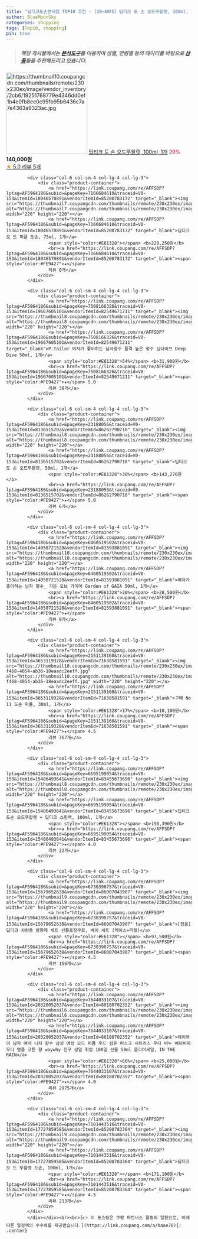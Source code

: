 ```yaml
---
title: "딥디크도손면세점 TOP10 추천 - [30~60대] 딥티크 도 손 오드뚜왈렛, 100ml, 1개"
author: BlueMoonSky
categories: shopping
tags: [Top10, shopping]
pin: true
---
```


> ##### 해당 게시물에서는 [**분석도구**](https://itemscout.io/)를 이용하여 **성별**, **연령별** 등의 데이터를 바탕으로 [**상품**](https://link.coupang.com/a/baae76)들을 추천해드리고 있습니다.
<div class="container"><div class="row">
            <div class="col-6 col-sm-4 col-lg-4 col-lg-3">
                <div class="product-container">
                    <a href="https://link.coupang.com/re/AFFSDP?lptag=AF5964186&subid=&pageKey=23188056&traceid=V0-153&itemId=90182177&vendorItemId=86150213458" target="_blank"><img src="https://thumbnail10.coupangcdn.com/thumbnails/remote/230x230ex/image/vendor_inventory/2cb6/19251768779e4346dd0ef1b4e0fb8ee0c95fb95b6436c7a7e4363a9323ac.jpg" alt="https://thumbnail10.coupangcdn.com/thumbnails/remote/230x230ex/image/vendor_inventory/2cb6/19251768779e4346dd0ef1b4e0fb8ee0c95fb95b6436c7a7e4363a9323ac.jpg" width="220" height="220"></a>
                    <a href="https://link.coupang.com/re/AFFSDP?lptag=AF5964186&subid=&pageKey=23188056&traceid=V0-153&itemId=90182177&vendorItemId=86150213458" target="_blank">딥티크 도 손 오드뚜왈렛, 100ml, 1개</a>
                    <span style="color:#E61328">29%</span> <b>140,000원</b>
                    <br><a href="https://link.coupang.com/re/AFFSDP?lptag=AF5964186&subid=&pageKey=23188056&traceid=V0-153&itemId=90182177&vendorItemId=86150213458" target="_blank"><span style="color:#FE9427">★</span> 5.0
                    리뷰 5개</a>
                </div>
            </div>
            
            <div class="col-6 col-sm-4 col-lg-4 col-lg-3">
                <div class="product-container">
                    <a href="https://link.coupang.com/re/AFFSDP?lptag=AF5964186&subid=&pageKey=7166684610&traceid=V0-153&itemId=18046570891&vendorItemId=85200783172" target="_blank"><img src="https://thumbnail7.coupangcdn.com/thumbnails/remote/230x230ex/image/vendor_inventory/ed7b/2fe035e463fa63763aee0da96f6a10cb310333fc305e066f57505bf34a5d.jpg" alt="https://thumbnail7.coupangcdn.com/thumbnails/remote/230x230ex/image/vendor_inventory/ed7b/2fe035e463fa63763aee0da96f6a10cb310333fc305e066f57505bf34a5d.jpg" width="220" height="220"></a>
                    <a href="https://link.coupang.com/re/AFFSDP?lptag=AF5964186&subid=&pageKey=7166684610&traceid=V0-153&itemId=18046570891&vendorItemId=85200783172" target="_blank">딥디크 오 드 퍼퓸 도손, 75ml, 1개</a>
                    <span style="color:#E61328"></span> <b>220,250원</b>
                    <br><a href="https://link.coupang.com/re/AFFSDP?lptag=AF5964186&subid=&pageKey=7166684610&traceid=V0-153&itemId=18046570891&vendorItemId=85200783172" target="_blank"><span style="color:#FE9427">★</span> 
                    리뷰 0개</a>
                </div>
            </div>
            
            <div class="col-6 col-sm-4 col-lg-4 col-lg-3">
                <div class="product-container">
                    <a href="https://link.coupang.com/re/AFFSDP?lptag=AF5964186&subid=&pageKey=7508166326&traceid=V0-153&itemId=19667605101&vendorItemId=82549671211" target="_blank"><img src="https://thumbnail8.coupangcdn.com/thumbnails/remote/230x230ex/image/vendor_inventory/8af8/51e169a229f7adc6607dcfbd75e23aa62618d79ada97883bf76a14ff45dc.jpg" alt="https://thumbnail8.coupangcdn.com/thumbnails/remote/230x230ex/image/vendor_inventory/8af8/51e169a229f7adc6607dcfbd75e23aa62618d79ada97883bf76a14ff45dc.jpg" width="220" height="220"></a>
                    <a href="https://link.coupang.com/re/AFFSDP?lptag=AF5964186&subid=&pageKey=7508166326&traceid=V0-153&itemId=19667605101&vendorItemId=82549671211" target="_blank">P.Tailor 여자가 좋아하는 남자향수 품격 높은 향수 딥다이브 Deep Dive 50ml, 1개</a>
                    <span style="color:#E61328">54%</span> <b>31,900원</b>
                    <br><a href="https://link.coupang.com/re/AFFSDP?lptag=AF5964186&subid=&pageKey=7508166326&traceid=V0-153&itemId=19667605101&vendorItemId=82549671211" target="_blank"><span style="color:#FE9427">★</span> 5.0
                    리뷰 38개</a>
                </div>
            </div>
            
            <div class="col-6 col-sm-4 col-lg-4 col-lg-3">
                <div class="product-container">
                    <a href="https://link.coupang.com/re/AFFSDP?lptag=AF5964186&subid=&pageKey=23188056&traceid=V0-153&itemId=8136515702&vendorItemId=86262790718" target="_blank"><img src="https://thumbnail8.coupangcdn.com/thumbnails/remote/230x230ex/image/vendor_inventory/faf8/8f14162e2690cbd021304591eddab25fcd32630e0578c0176c9fe63e93a0.jpg" alt="https://thumbnail8.coupangcdn.com/thumbnails/remote/230x230ex/image/vendor_inventory/faf8/8f14162e2690cbd021304591eddab25fcd32630e0578c0176c9fe63e93a0.jpg" width="220" height="220"></a>
                    <a href="https://link.coupang.com/re/AFFSDP?lptag=AF5964186&subid=&pageKey=23188056&traceid=V0-153&itemId=8136515702&vendorItemId=86262790718" target="_blank">딥티크 도 손 오드뚜왈렛, 50ml, 1개</a>
                    <span style="color:#E61328">30%</span> <b>143,270원</b>
                    <br><a href="https://link.coupang.com/re/AFFSDP?lptag=AF5964186&subid=&pageKey=23188056&traceid=V0-153&itemId=8136515702&vendorItemId=86262790718" target="_blank"><span style="color:#FE9427">★</span> 5.0
                    리뷰 6개</a>
                </div>
            </div>
            
            <div class="col-6 col-sm-4 col-lg-4 col-lg-3">
                <div class="product-container">
                    <a href="https://link.coupang.com/re/AFFSDP?lptag=AF5964186&subid=&pageKey=6460519502&traceid=V0-153&itemId=14058721528&vendorItemId=81593881091" target="_blank"><img src="https://thumbnail10.coupangcdn.com/thumbnails/remote/230x230ex/image/vendor_inventory/ef65/5970ed445417442a10281bbc2ae36cc74daa75701a5a879852e855a04015.jpg" alt="https://thumbnail10.coupangcdn.com/thumbnails/remote/230x230ex/image/vendor_inventory/ef65/5970ed445417442a10281bbc2ae36cc74daa75701a5a879852e855a04015.jpg" width="220" height="220"></a>
                    <a href="https://link.coupang.com/re/AFFSDP?lptag=AF5964186&subid=&pageKey=6460519502&traceid=V0-153&itemId=14058721528&vendorItemId=81593881091" target="_blank">여자가 좋아하는 남자 향수_ 가든 오브 가이아 Garden of GAIA 50ml, 1개</a>
                    <span style="color:#E61328">20%</span> <b>28,500원</b>
                    <br><a href="https://link.coupang.com/re/AFFSDP?lptag=AF5964186&subid=&pageKey=6460519502&traceid=V0-153&itemId=14058721528&vendorItemId=81593881091" target="_blank"><span style="color:#FE9427">★</span> 
                    리뷰 0개</a>
                </div>
            </div>
            
            <div class="col-6 col-sm-4 col-lg-4 col-lg-3">
                <div class="product-container">
                    <a href="https://link.coupang.com/re/AFFSDP?lptag=AF5964186&subid=&pageKey=2151139160&traceid=V0-153&itemId=3653119328&vendorItemId=71638581591" target="_blank"><img src="https://thumbnail10.coupangcdn.com/thumbnails/remote/230x230ex/image/retail/images/2020/09/22/9/2/60d1f8a5-f468-4054-ab36-18eaadc2eeff.jpg" alt="https://thumbnail10.coupangcdn.com/thumbnails/remote/230x230ex/image/retail/images/2020/09/22/9/2/60d1f8a5-f468-4054-ab36-18eaadc2eeff.jpg" width="220" height="220"></a>
                    <a href="https://link.coupang.com/re/AFFSDP?lptag=AF5964186&subid=&pageKey=2151139160&traceid=V0-153&itemId=3653119328&vendorItemId=71638581591" target="_blank">구떼 No 11 도손 퍼퓸, 30ml, 1개</a>
                    <span style="color:#E61328">17%</span> <b>10,100원</b>
                    <br><a href="https://link.coupang.com/re/AFFSDP?lptag=AF5964186&subid=&pageKey=2151139160&traceid=V0-153&itemId=3653119328&vendorItemId=71638581591" target="_blank"><span style="color:#FE9427">★</span> 4.5
                    리뷰 767개</a>
                </div>
            </div>
            
            <div class="col-6 col-sm-4 col-lg-4 col-lg-3">
                <div class="product-container">
                    <a href="https://link.coupang.com/re/AFFSDP?lptag=AF5964186&subid=&pageKey=6695199054&traceid=V0-153&itemId=15486493641&vendorItemId=83455673696" target="_blank"><img src="https://thumbnail8.coupangcdn.com/thumbnails/remote/230x230ex/image/vendor_inventory/1045/75af16c273e8a9fe60e153d6ff7316ab3d48e0ce0828e8d3214686bfa3f2.png" alt="https://thumbnail8.coupangcdn.com/thumbnails/remote/230x230ex/image/vendor_inventory/1045/75af16c273e8a9fe60e153d6ff7316ab3d48e0ce0828e8d3214686bfa3f2.png" width="220" height="220"></a>
                    <a href="https://link.coupang.com/re/AFFSDP?lptag=AF5964186&subid=&pageKey=6695199054&traceid=V0-153&itemId=15486493641&vendorItemId=83455673696" target="_blank">딥티크 도손 오드뚜왈렛 + 딥디크 쇼핑백, 100ml, 1개</a>
                    <span style="color:#E61328"></span> <b>198,390원</b>
                    <br><a href="https://link.coupang.com/re/AFFSDP?lptag=AF5964186&subid=&pageKey=6695199054&traceid=V0-153&itemId=15486493641&vendorItemId=83455673696" target="_blank"><span style="color:#FE9427">★</span> 4.0
                    리뷰 22개</a>
                </div>
            </div>
            
            <div class="col-6 col-sm-4 col-lg-4 col-lg-3">
                <div class="product-container">
                    <a href="https://link.coupang.com/re/AFFSDP?lptag=AF5964186&subid=&pageKey=6730390757&traceid=V0-153&itemId=15679652638&vendorItemId=86007043907" target="_blank"><img src="https://thumbnail9.coupangcdn.com/thumbnails/remote/230x230ex/image/vendor_inventory/79b5/f507d4b4e1d5a8daae5355899bb17d3918fa7809e0f469d7d25e55939da5.jpg" alt="https://thumbnail9.coupangcdn.com/thumbnails/remote/230x230ex/image/vendor_inventory/79b5/f507d4b4e1d5a8daae5355899bb17d3918fa7809e0f469d7d25e55939da5.jpg" width="220" height="220"></a>
                    <a href="https://link.coupang.com/re/AFFSDP?lptag=AF5964186&subid=&pageKey=6730390757&traceid=V0-153&itemId=15679652638&vendorItemId=86007043907" target="_blank">[정품] 딥디크 차량용 방향제 세트 선물포장무료, 베이 세트 (케이스+리필)</a>
                    <span style="color:#E61328"></span> <b>97,500원</b>
                    <br><a href="https://link.coupang.com/re/AFFSDP?lptag=AF5964186&subid=&pageKey=6730390757&traceid=V0-153&itemId=15679652638&vendorItemId=86007043907" target="_blank"><span style="color:#FE9427">★</span> 4.5
                    리뷰 156개</a>
                </div>
            </div>
            
            <div class="col-6 col-sm-4 col-lg-4 col-lg-3">
                <div class="product-container">
                    <a href="https://link.coupang.com/re/AFFSDP?lptag=AF5964186&subid=&pageKey=7644033107&traceid=V0-153&itemId=20320052037&vendorItemId=80180702352" target="_blank"><img src="https://thumbnail6.coupangcdn.com/thumbnails/remote/230x230ex/image/vendor_inventory/d384/7edc27ce5f6b1b54f157af49192afbe13f4e893aa8cda041e2446b53b23e.jpg" alt="https://thumbnail6.coupangcdn.com/thumbnails/remote/230x230ex/image/vendor_inventory/d384/7edc27ce5f6b1b54f157af49192afbe13f4e893aa8cda041e2446b53b23e.jpg" width="220" height="220"></a>
                    <a href="https://link.coupang.com/re/AFFSDP?lptag=AF5964186&subid=&pageKey=7644033107&traceid=V0-153&itemId=20320052037&vendorItemId=80180702352" target="_blank">웨이와이 남자 여자 니치 향수 남성 여성 오드 퍼퓸 우드 섬유 머스크 시트러스 우디 비누 베이비파우더 명품 코튼 향 waywhy 친구 생일 취업 100일 선물 50ml 클리어세일, IN THE RAIN</a>
                    <span style="color:#E61328">66%</span> <b>25,000원</b>
                    <br><a href="https://link.coupang.com/re/AFFSDP?lptag=AF5964186&subid=&pageKey=7644033107&traceid=V0-153&itemId=20320052037&vendorItemId=80180702352" target="_blank"><span style="color:#FE9427">★</span> 4.0
                    리뷰 2975개</a>
                </div>
            </div>
            
            <div class="col-6 col-sm-4 col-lg-4 col-lg-3">
                <div class="product-container">
                    <a href="https://link.coupang.com/re/AFFSDP?lptag=AF5964186&subid=&pageKey=7101443516&traceid=V0-153&itemId=17727859585&vendorItemId=85200783364" target="_blank"><img src="https://thumbnail9.coupangcdn.com/thumbnails/remote/230x230ex/image/vendor_inventory/4cdf/16647fd03281257439b76b00bf07b23fac9f40272c8912f225345d35a901.jpg" alt="https://thumbnail9.coupangcdn.com/thumbnails/remote/230x230ex/image/vendor_inventory/4cdf/16647fd03281257439b76b00bf07b23fac9f40272c8912f225345d35a901.jpg" width="220" height="220"></a>
                    <a href="https://link.coupang.com/re/AFFSDP?lptag=AF5964186&subid=&pageKey=7101443516&traceid=V0-153&itemId=17727859585&vendorItemId=85200783364" target="_blank">딥디크 오 드 뚜왈렛 도손, 100ml, 1개</a>
                    <span style="color:#E61328"></span> <b>171,100원</b>
                    <br><a href="https://link.coupang.com/re/AFFSDP?lptag=AF5964186&subid=&pageKey=7101443516&traceid=V0-153&itemId=17727859585&vendorItemId=85200783364" target="_blank"><span style="color:#FE9427">★</span> 4.5
                    리뷰 213개</a>
                </div>
            </div>
            </div></div><br><br>[👉 이 포스팅은 쿠팡 파트너스 활동의 일환으로, 이에 따른 일정액의 수수료를 제공받습니다.](https://link.coupang.com/a/baae76){: .center}